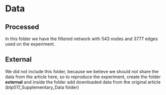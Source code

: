 # Data

## Processed

In this folder we have the filtered network with 543 nodes and 3777 edges used on the experiment.

## External

We did not include this folder, because we believe we should not share the data from the article here, so to reproduce the experiment, create the folder **external** and inside the folder add downloaded data from the original article (btp517_Supplementary_Data folder)
